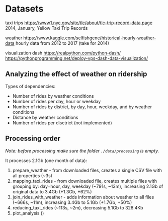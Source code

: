 # Datasets

taxi trips https://www1.nyc.gov/site/tlc/about/tlc-trip-record-data.page
2014, January, Yellow Taxi Trip Records

weather https://www.kaggle.com/selfishgene/historical-hourly-weather-data
hourly data from 2012 to 2017 (take for 2014)

visualization
dash https://realpython.com/python-dash/
https://pythonprogramming.net/deploy-vps-dash-data-visualization/

## Analyzing the effect of weather on ridership

Types of dependencies:

- Number of rides by weather conditions
- Number of rides per day, hour or weekday
- Number of rides by district, by day, hour, weekday, and by weather conditions
- Distance by weather conditions
- Number of rides per disctrict (not implemented)

## Processing order

_Note: before processing make sure the folder `./data/processing` is empty._

It processes 2.1Gb (one month of data):

1. prepare_weather - from downloaded files, creates a single CSV file with all properties (~3s) 
2. mapping_taxi_rides - from downloaded file, creates multiple files with grouping by: day+hour, day, weekday (~791s, ~13m), increasing 2.1Gb of original data to 3.4Gb (+1.3Gb, +62%)
3. join_rides_with_weather - adds information about weather to all files (~666s, ~11m), increasing 3.4Gb to 5.1Gb (+1.7Gb, +50%)
4. reducing_taxi_rides (~113s, ~2m), decreasing 5.1Gb to 328.4Kb
5. plot_analysis ()
